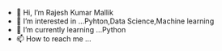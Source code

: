 - 👋 Hi, I’m Rajesh Kumar Mallik
- 👀 I’m interested in ...Pyhton,Data Science,Machine learning
- 🌱 I’m currently learning ...Python
- 📫 How to reach me ...

<!---
98Rajesh/98Rajesh is a ✨ special ✨ repository because its `README.md` (this file) appears on your GitHub profile.
You can click the Preview link to take a look at your changes.
--->
